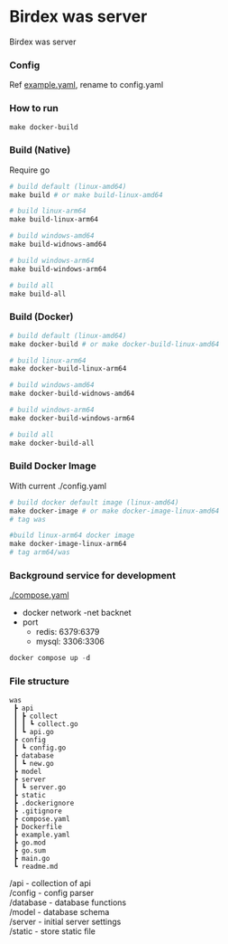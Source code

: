 # Birdex was server
Birdex was server

### Config
Ref [example.yaml](./example.yaml), rename to config.yaml  


### How to run
```powershell
make docker-build

```


### Build (Native)
Require go  
```powershell
# build default (linux-amd64)
make build # or make build-linux-amd64

# build linux-arm64
make build-linux-arm64

# build windows-amd64
make build-widnows-amd64

# build windows-arm64
make build-windows-arm64

# build all
make build-all
```

### Build (Docker)
```powershell
# build default (linux-amd64)
make docker-build # or make docker-build-linux-amd64

# build linux-arm64
make docker-build-linux-arm64

# build windows-amd64
make docker-build-widnows-amd64

# build windows-arm64
make docker-build-windows-arm64

# build all
make docker-build-all
```

### Build Docker Image
With current ./config.yaml  
```powershell
# build docker default image (linux-amd64)
make docker-image # or make docker-image-linux-amd64
# tag was

#build linux-arm64 docker image 
make docker-image-linux-arm64
# tag arm64/was
```

### Background service for development
[./compose.yaml](./compose.yaml)  
- docker network -net backnet
- port
    - redis: 6379:6379
    - mysql: 3306:3306
```powershell
docker compose up -d
```

### File structure
```
was
 ┣ api
 ┃ ┣ collect
 ┃ ┃ ┗ collect.go
 ┃ ┗ api.go
 ┣ config
 ┃ ┗ config.go
 ┣ database
 ┃ ┗ new.go
 ┣ model
 ┣ server
 ┃ ┗ server.go
 ┣ static
 ┣ .dockerignore
 ┣ .gitignore
 ┣ compose.yaml
 ┣ Dockerfile
 ┣ example.yaml
 ┣ go.mod
 ┣ go.sum
 ┣ main.go
 ┗ readme.md
```
/api - collection of api  
/config - config parser  
/database - database functions    
/model - database schema  
/server - initial server settings  
/static - store static file  
